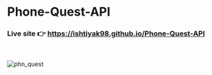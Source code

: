 # Phone-Quest-API

### Live site 👉 https://ishtiyak98.github.io/Phone-Quest-API

<br>

![phn_quest](https://user-images.githubusercontent.com/56845656/157648751-bf4b1bc3-01df-4ae4-8365-f77a1e66bddf.png)
